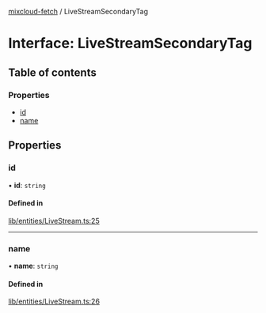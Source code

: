 [mixcloud-fetch](../README.md) / LiveStreamSecondaryTag

# Interface: LiveStreamSecondaryTag

## Table of contents

### Properties

- [id](LiveStreamSecondaryTag.md#id)
- [name](LiveStreamSecondaryTag.md#name)

## Properties

### id

• **id**: `string`

#### Defined in

[lib/entities/LiveStream.ts:25](https://github.com/patrickkfkan/mixcloud-fetch/blob/f797afa/src/lib/entities/LiveStream.ts#L25)

___

### name

• **name**: `string`

#### Defined in

[lib/entities/LiveStream.ts:26](https://github.com/patrickkfkan/mixcloud-fetch/blob/f797afa/src/lib/entities/LiveStream.ts#L26)
